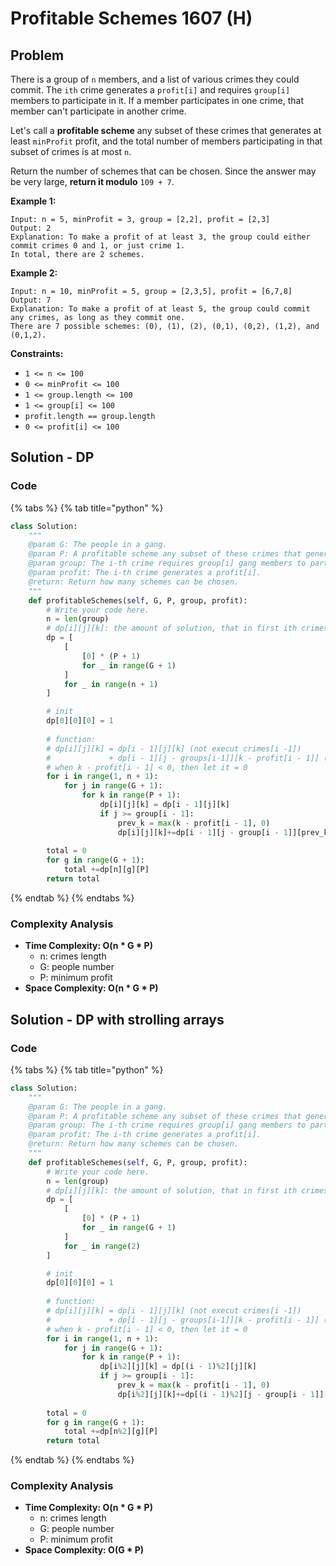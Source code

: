 # Profitable Schemes 1607 \(H\)

## Problem

There is a group of `n` members, and a list of various crimes they could commit. The `ith` crime generates a `profit[i]` and requires `group[i]` members to participate in it. If a member participates in one crime, that member can't participate in another crime.

Let's call a **profitable scheme** any subset of these crimes that generates at least `minProfit` profit, and the total number of members participating in that subset of crimes is at most `n`.

Return the number of schemes that can be chosen. Since the answer may be very large, **return it modulo** `109 + 7`.

**Example 1:**

```text
Input: n = 5, minProfit = 3, group = [2,2], profit = [2,3]
Output: 2
Explanation: To make a profit of at least 3, the group could either commit crimes 0 and 1, or just crime 1.
In total, there are 2 schemes.
```

**Example 2:**

```text
Input: n = 10, minProfit = 5, group = [2,3,5], profit = [6,7,8]
Output: 7
Explanation: To make a profit of at least 5, the group could commit any crimes, as long as they commit one.
There are 7 possible schemes: (0), (1), (2), (0,1), (0,2), (1,2), and (0,1,2).
```

**Constraints:**

* `1 <= n <= 100`
* `0 <= minProfit <= 100`
* `1 <= group.length <= 100`
* `1 <= group[i] <= 100`
* `profit.length == group.length`
* `0 <= profit[i] <= 100`

## Solution - DP

### Code

{% tabs %}
{% tab title="python" %}
```python
class Solution:
    """
    @param G: The people in a gang.
    @param P: A profitable scheme any subset of these crimes that generates at least P profit.
    @param group: The i-th crime requires group[i] gang members to participate.
    @param profit: The i-th crime generates a profit[i].
    @return: Return how many schemes can be chosen.
    """
    def profitableSchemes(self, G, P, group, profit):
        # Write your code here.
        n = len(group)
        # dp[i][j][k]: the amount of solution, that in first ith crimes, used j people to get at least k profit
        dp = [
            [
                [0] * (P + 1)
                for _ in range(G + 1)
            ]
            for _ in range(n + 1)
        ]

        # init
        dp[0][0][0] = 1
        
        # function:
        # dp[i][j][k] = dp[i - 1][j][k] (not execut crimes[i -1])
        #             + dp[i - 1][j - groups[i-1]][k - profit[i - 1]] (execute crime[i - 1])
        # when k - profit[i - 1] < 0, then let it = 0
        for i in range(1, n + 1):
            for j in range(G + 1):
                for k in range(P + 1):
                    dp[i][j][k] = dp[i - 1][j][k]
                    if j >= group[i - 1]:
                        prev_k = max(k - profit[i - 1], 0)
                        dp[i][j][k]+=dp[i - 1][j - group[i - 1]][prev_k]
        
        total = 0
        for g in range(G + 1):
            total +=dp[n][g][P]
        return total
```
{% endtab %}
{% endtabs %}

### Complexity Analysis

* **Time Complexity: O\(n \* G \* P\)**
  * n: crimes length
  * G: people number
  * P: minimum profit
* **Space Complexity: O\(n \* G \* P\)**

## Solution - DP with strolling arrays

### Code

{% tabs %}
{% tab title="python" %}
```python
class Solution:
    """
    @param G: The people in a gang.
    @param P: A profitable scheme any subset of these crimes that generates at least P profit.
    @param group: The i-th crime requires group[i] gang members to participate.
    @param profit: The i-th crime generates a profit[i].
    @return: Return how many schemes can be chosen.
    """
    def profitableSchemes(self, G, P, group, profit):
        # Write your code here.
        n = len(group)
        # dp[i][j][k]: the amount of solution, that in first ith crimes, used j people to get at least k profit
        dp = [
            [
                [0] * (P + 1)
                for _ in range(G + 1)
            ]
            for _ in range(2)
        ]

        # init
        dp[0][0][0] = 1
        
        # function:
        # dp[i][j][k] = dp[i - 1][j][k] (not execut crimes[i -1])
        #             + dp[i - 1][j - groups[i-1]][k - profit[i - 1]] (execute crime[i - 1])
        # when k - profit[i - 1] < 0, then let it = 0
        for i in range(1, n + 1):
            for j in range(G + 1):
                for k in range(P + 1):
                    dp[i%2][j][k] = dp[(i - 1)%2][j][k]
                    if j >= group[i - 1]:
                        prev_k = max(k - profit[i - 1], 0)
                        dp[i%2][j][k]+=dp[(i - 1)%2][j - group[i - 1]][prev_k]
        
        total = 0
        for g in range(G + 1):
            total +=dp[n%2][g][P]
        return total
```
{% endtab %}
{% endtabs %}

### Complexity Analysis

* **Time Complexity: O\(n \* G \* P\)**
  * n: crimes length
  * G: people number
  * P: minimum profit
* **Space Complexity: O\(G \* P\)**

